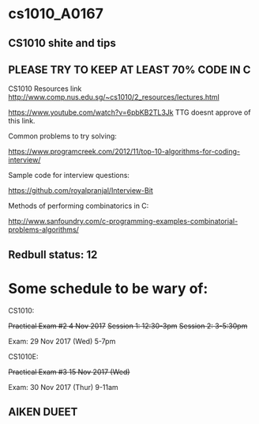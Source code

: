 # cs1010_A0167

## CS1010 shite and tips

## PLEASE TRY TO KEEP AT LEAST 70% CODE IN C

CS1010 Resources link
http://www.comp.nus.edu.sg/~cs1010/2_resources/lectures.html

https://www.youtube.com/watch?v=6pbKB2TL3Jk
TTG doesnt approve of this link.

Common problems to try solving:

https://www.programcreek.com/2012/11/top-10-algorithms-for-coding-interview/

Sample code for interview questions: 

https://github.com/royalpranjal/Interview-Bit

Methods of performing combinatorics in C: 

http://www.sanfoundry.com/c-programming-examples-combinatorial-problems-algorithms/

## Redbull status: 12

# Some schedule to be wary of: 

CS1010:

~~Practical Exam #2	4 Nov 2017~~
~~Session 1: 12:30-3pm~~
~~Session 2: 3-5:30pm~~

Exam: 
29 Nov 2017 (Wed)	5-7pm	

CS1010E:

~~Practical Exam #3	15 Nov 2017 (Wed)~~

Exam:
30 Nov 2017 (Thur)	9-11am

## AIKEN      DUEET
